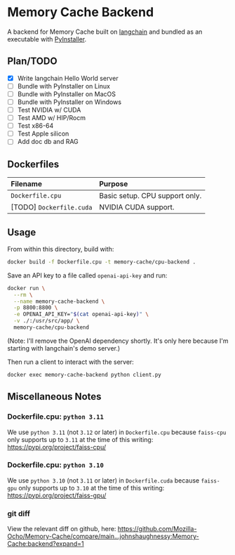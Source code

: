 # Memory Cache Backend

A backend for Memory Cache built on [langchain](https://python.langchain.com/) and bundled as an executable with [PyInstaller](https://pyinstaller.org/). 

## Plan/TODO

- [x] Write langchain Hello World server
- [ ] Bundle with PyInstaller on Linux
- [ ] Bundle with PyInstaller on MacOS
- [ ] Bundle with PyInstaller on Windows
- [ ] Test NVIDIA w/ CUDA
- [ ] Test AMD w/ HIP/Rocm
- [ ] Test x86-64
- [ ] Test Apple silicon
- [ ] Add doc db and RAG

## Dockerfiles

| Filename                 | Purpose                        |
|:-------------------------|:-------------------------------|
| `Dockerfile.cpu`         | Basic setup. CPU support only. |
| [TODO] `Dockerfile.cuda` | NVIDIA CUDA support.           |

## Usage

From within this directory, build with:

``` sh
docker build -f Dockerfile.cpu -t memory-cache/cpu-backend .
```

Save an API key to a file called `openai-api-key` and run:

``` sh
docker run \
  --rm \
  --name memory-cache-backend \
  -p 8800:8800 \
  -e OPENAI_API_KEY="$(cat openai-api-key)" \
  -v ./:/usr/src/app/ \
  memory-cache/cpu-backend
```

(Note: I'll remove the OpenAI dependency shortly. It's only here because I'm starting with langchain's demo server.)

Then run a client to interact with the server:

``` sh
docker exec memory-cache-backend python client.py 
```



## Miscellaneous Notes

### Dockerfile.cpu: `python 3.11`

We use `python 3.11` (not `3.12` or later)  in `Dockerfile.cpu` because `faiss-cpu` only supports up to `3.11` at the time of this writing: https://pypi.org/project/faiss-cpu/

### Dockerfile.cpu: `python 3.10`

We use `python 3.10` (not `3.11` or later)  in `Dockerfile.cuda` because `faiss-gpu` only supports up to `3.10` at the time of this writing: https://pypi.org/project/faiss-gpu/

### git diff

View the relevant diff on github, here: https://github.com/Mozilla-Ocho/Memory-Cache/compare/main...johnshaughnessy:Memory-Cache:backend?expand=1




